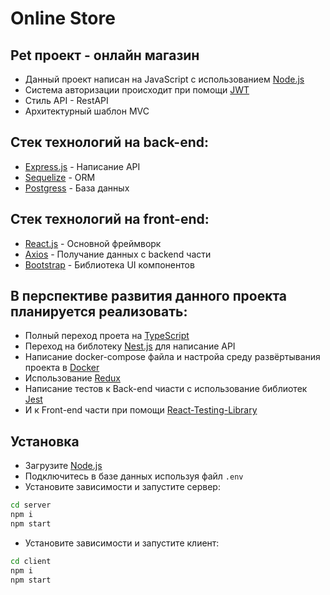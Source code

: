 # Online Store
## Pet проект - онлайн магазин
- Данный проект написан на JavaScript с использованием [Node.js](https://nodejs.org)
- Система авторизации происходит при помощи [JWT](https://jwt.io)
- Стиль API - RestAPI
- Архитектурный шаблон MVC

## Стек технологий на back-end:
- [Express.js](https://sequelize.org) - Написание API
- [Sequelize](https://expressjs.com) - ORM
- [Postgress](https://www.postgresql.org) - База данных

## Стек технологий на front-end:
- [React.js](https://react.dev) - Основной фреймворк
- [Axios](https://axios-http.com) - Получание данных с backend части
- [Bootstrap](https://getbootstrap.com) - Библиотека UI компонентов

## В перспективе развития данного проекта планируется реализовать:
- Полный переход проета на [TypeScript](https://www.typescriptlang.org)
- Переход на библотеку [Nest.js](https://nestjs.com/) для написание API
- Написание docker-compose файла и настройа среду развёртывания проекта в [Docker](https://www.docker.com)
- Использование [Redux](https://redux.js.org)
- Написание тестов к Back-end чиасти с использование библиотек [Jest](https://jestjs.io)
- И к Front-end части при помощи [React-Testing-Library](https://testing-library.com)

## Установка
- Загрузите [Node.js](https://nodejs.org/)
- Подключитесь в базе данных используя файл ```.env```
- Установите зависимости и запустите сервер:
```sh
cd server
npm i
npm start
```
- Установите зависимости и запустите клиент:
```sh
cd client
npm i
npm start
```
